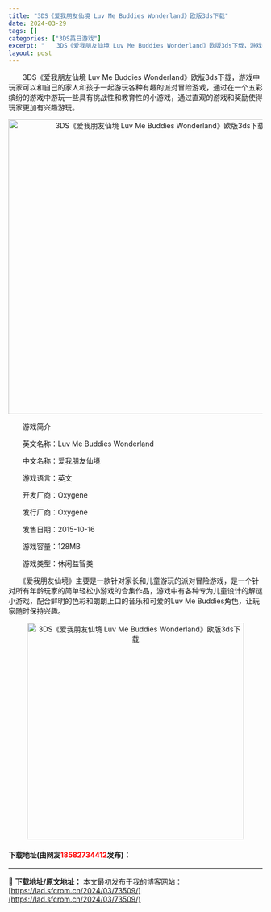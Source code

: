 ```yaml
---
title: "3DS《爱我朋友仙境 Luv Me Buddies Wonderland》欧版3ds下载"
date: 2024-03-29
tags: []
categories: ["3DS英日游戏"]
excerpt: "　　3DS《爱我朋友仙境 Luv Me Buddies Wonderland》欧版3ds下载，游戏中玩家可以和自己的家人和孩子一起游玩各种有趣的派对冒险游戏，通过在一个五彩缤纷的游戏中游玩一些具有挑战性和教育性的小游戏，通过直观的游戏和奖励使得玩家更加有兴趣游玩。 　　游戏简介 　　英文名称：Luv&hellip;"
layout: post
---
```


 <p>　　3DS《爱我朋友仙境 Luv Me Buddies Wonderland》欧版3ds下载，游戏中玩家可以和自己的家人和孩子一起游玩各种有趣的派对冒险游戏，通过在一个五彩缤纷的游戏中游玩一些具有挑战性和教育性的小游戏，通过直观的游戏和奖励使得玩家更加有兴趣游玩。</p> <p align="center"><img align="" border="0" src="https://lad.sfcrom.cn/wp-content/uploads/2024/03/20240329_66062ffc1715c.png" width="585" alt="3DS《爱我朋友仙境 Luv Me Buddies Wonderland》欧版3ds下载" /></p> <p>　　游戏简介</p> <p>　　英文名称：Luv Me Buddies Wonderland</p> <p>　　中文名称：爱我朋友仙境</p> <p>　　游戏语言：英文</p> <p>　　开发厂商：Oxygene</p> <p>　　发行厂商：Oxygene</p> <p>　　发售日期：2015-10-16</p> <p>　　游戏容量：128MB</p> <p>　　游戏类型：休闲益智类</p> <p>　　《爱我朋友仙境》主要是一款针对家长和儿童游玩的派对冒险游戏，是一个针对所有年龄玩家的简单轻松小游戏的合集作品，游戏中有各种专为儿童设计的解谜小游戏，配合鲜明的色彩和朗朗上口的音乐和可爱的Luv Me Buddies角色，让玩家随时保持兴趣。</p> <p align="center"><img align="" border="0" src="https://lad.sfcrom.cn/wp-content/uploads/2024/03/20240329_66062ffd17547.png" width="430" alt="3DS《爱我朋友仙境 Luv Me Buddies Wonderland》欧版3ds下载" /></p> <p><h4>下载地址(由网友<font color="red">18582734412</font>发布)：</h4></p> 

---
📖 **下载地址/原文地址：** 本文最初发布于我的博客网站：[https://lad.sfcrom.cn/2024/03/73509/](https://lad.sfcrom.cn/2024/03/73509/)
